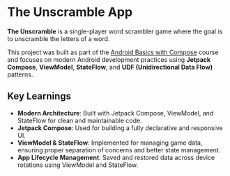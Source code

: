 # The Unscramble App

**The Unscramble** is a single-player word scrambler game where the goal is to unscramble the letters of a word.

This project was built as part of the [Android Basics with Compose](https://developer.android.com/courses/android-basics-compose/course) course and focuses on modern Android development practices using **Jetpack Compose**, **ViewModel**, **StateFlow**, and **UDF (Unidirectional Data Flow)** patterns.

## Key Learnings

- **Modern Architecture**: Built with Jetpack Compose, ViewModel, and StateFlow for clean and maintainable code.
- **Jetpack Compose**: Used for building a fully declarative and responsive UI.
- **ViewModel & StateFlow**: Implemented for managing game data, ensuring proper separation of concerns and better state management.
- **App Lifecycle Management**: Saved and restored data across device rotations using ViewModel and StateFlow.
